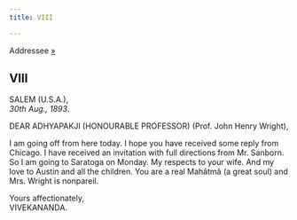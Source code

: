 ```yaml
---
title: VIII

---
```





  

  
Addressee [»](09_adhyapakji.htm)

## VIII

SALEM (U.S.A.),  
*30th Aug., 1893*.

DEAR ADHYAPAKJI (HONOURABLE PROFESSOR) (Prof. John Henry Wright),

I am going off from here today. I hope you have received some reply from
Chicago. I have received an invitation with full directions from Mr.
Sanborn. So I am going to Saratoga on Monday. My respects to your wife.
And my love to Austin and all the children. You are a real Mahâtmâ (a
great soul) and Mrs. Wright is nonpareil.

Yours affectionately,  
VIVEKANANDA.


